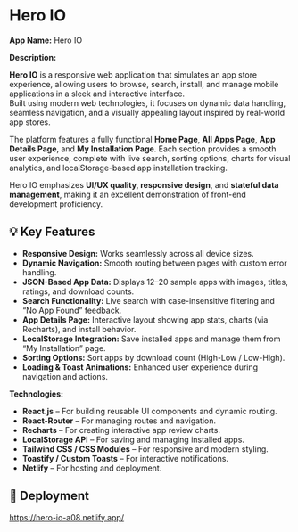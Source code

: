  # Hero IO

 **App Name:** Hero IO

 **Description:**

**Hero IO** is a responsive web application that simulates an app store experience, allowing users to browse, search, install, and manage mobile applications in a sleek and interactive interface.  
Built using modern web technologies, it focuses on dynamic data handling, seamless navigation, and a visually appealing layout inspired by real-world app stores.

The platform features a fully functional **Home Page**, **All Apps Page**, **App Details Page**, and **My Installation Page**. Each section provides a smooth user experience, complete with live search, sorting options, charts for visual analytics, and localStorage-based app installation tracking.

Hero IO emphasizes **UI/UX quality, responsive design**, and **stateful data management**, making it an excellent demonstration of front-end development proficiency.

## 💡 Key Features

- **Responsive Design:** Works seamlessly across all device sizes.  
- **Dynamic Navigation:** Smooth routing between pages with custom error handling.  
- **JSON-Based App Data:** Displays 12–20 sample apps with images, titles, ratings, and download counts.  
- **Search Functionality:** Live search with case-insensitive filtering and “No App Found” feedback.  
- **App Details Page:** Interactive layout showing app stats, charts (via Recharts), and install behavior.  
- **LocalStorage Integration:** Save installed apps and manage them from “My Installation” page.  
- **Sorting Options:** Sort apps by download count (High-Low / Low-High).  
- **Loading & Toast Animations:** Enhanced user experience during navigation and actions.  

 **Technologies:**

- **React.js** – For building reusable UI components and dynamic routing.  
- **React-Router** – For managing routes and navigation.  
- **Recharts** – For creating interactive app review charts.  
- **LocalStorage API** – For saving and managing installed apps.  
- **Tailwind CSS / CSS Modules** – For responsive and modern styling.  
- **Toastify / Custom Toasts** – For interactive notifications.  
- **Netlify** – For hosting and deployment.


## 🚀 Deployment

https://hero-io-a08.netlify.app/
